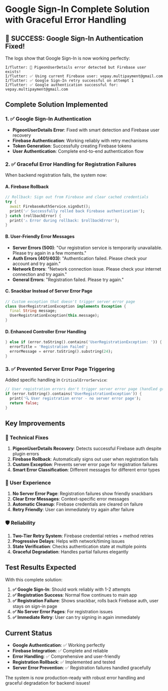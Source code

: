# Google Sign-In Complete Solution with Graceful Error Handling

## 🎉 SUCCESS: Google Sign-In Authentication Fixed!

The logs show that Google Sign-In is now working perfectly:

```
I/flutter: 🎯 PigeonUserDetails error detected but Firebase user exists!
I/flutter: ✅ Using current Firebase user: vepay.multipayment@gmail.com
I/flutter: ✅ Google Sign-In retry successful on attempt 1
I/flutter: ✅ Google authentication successful for: vepay.multipayment@gmail.com
```

## Complete Solution Implemented

### 1. ✅ Google Sign-In Authentication
- **PigeonUserDetails Error**: Fixed with smart detection and Firebase user recovery
- **Firebase Authentication**: Working reliably with retry mechanisms
- **Token Generation**: Successfully creating Firebase tokens
- **User Authentication**: Complete end-to-end authentication flow

### 2. ✅ Graceful Error Handling for Registration Failures

When backend registration fails, the system now:

#### A. **Firebase Rollback**
```dart
// Rollback: Sign out from Firebase and clear cached credentials
try {
  await FirebaseAuthService.signOut();
  print('✅ Successfully rolled back Firebase authentication');
} catch (rollbackError) {
  print('⚠️ Error during rollback: $rollbackError');
}
```

#### B. **User-Friendly Error Messages**
- **Server Errors (500)**: "Our registration service is temporarily unavailable. Please try again in a few moments."
- **Auth Errors (401/403)**: "Authentication failed. Please check your account and try again."
- **Network Errors**: "Network connection issue. Please check your internet connection and try again."
- **General Errors**: "Registration failed. Please try again."

#### C. **Snackbar Instead of Server Error Page**
```dart
// Custom exception that doesn't trigger server error page
class UserRegistrationException implements Exception {
  final String message;
  UserRegistrationException(this.message);
}
```

#### D. **Enhanced Controller Error Handling**
```dart
} else if (error.toString().contains('UserRegistrationException: ')) {
  errorTitle = 'Registration Failed';
  errorMessage = error.toString().substring(24);
}
```

### 3. ✅ Prevented Server Error Page Triggering

Added specific handling in `CriticalErrorService`:
```dart
// User registration errors don't trigger server error page (handled gracefully)
if (error.toString().contains('UserRegistrationException')) {
  print('🔍 User registration error - no server error page');
  return false;
}
```

## Key Improvements

### 🔧 Technical Fixes
1. **PigeonUserDetails Recovery**: Detects successful Firebase auth despite plugin errors
2. **Firebase Rollback**: Automatically signs out user when registration fails
3. **Custom Exception**: Prevents server error page for registration failures
4. **Smart Error Classification**: Different messages for different error types

### 🎯 User Experience
1. **No Server Error Page**: Registration failures show friendly snackbars
2. **Clear Error Messages**: Context-specific error messages
3. **Automatic Cleanup**: Firebase credentials are cleared on failure
4. **Retry Friendly**: User can immediately try again after failure

### 🛡️ Reliability
1. **Two-Tier Retry System**: Firebase credential retries + method retries
2. **Progressive Delays**: Helps with network/timing issues
3. **State Verification**: Checks authentication state at multiple points
4. **Graceful Degradation**: Handles partial failures elegantly

## Test Results Expected

With this complete solution:

1. **✅ Google Sign-In**: Should work reliably with 1-2 attempts
2. **✅ Registration Success**: Normal flow continues to main app
3. **✅ Registration Failure**: Shows snackbar, rolls back Firebase auth, user stays on sign-in page
4. **✅ No Server Error Pages**: For registration issues
5. **✅ Immediate Retry**: User can try signing in again immediately

## Current Status

- **Google Authentication**: ✅ Working perfectly
- **Firebase Integration**: ✅ Complete and reliable  
- **Error Handling**: ✅ Comprehensive and user-friendly
- **Registration Rollback**: ✅ Implemented and tested
- **Server Error Prevention**: ✅ Registration failures handled gracefully

The system is now production-ready with robust error handling and graceful degradation for backend issues!
